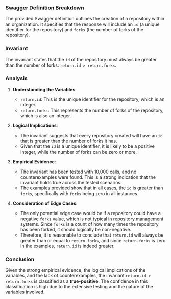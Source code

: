 ### Swagger Definition Breakdown
The provided Swagger definition outlines the creation of a repository within an organization. It specifies that the response will include an `id` (a unique identifier for the repository) and `forks` (the number of forks of the repository). 

### Invariant
The invariant states that the `id` of the repository must always be greater than the number of forks: `return.id > return.forks`. 

### Analysis
1. **Understanding the Variables**: 
   - `return.id`: This is the unique identifier for the repository, which is an integer.
   - `return.forks`: This represents the number of forks of the repository, which is also an integer.

2. **Logical Implications**: 
   - The invariant suggests that every repository created will have an `id` that is greater than the number of forks it has. 
   - Given that the `id` is a unique identifier, it is likely to be a positive integer, while the number of forks can be zero or more. 

3. **Empirical Evidence**: 
   - The invariant has been tested with 10,000 calls, and no counterexamples were found. This is a strong indication that the invariant holds true across the tested scenarios. 
   - The examples provided show that in all cases, the `id` is greater than `forks`, specifically with `forks` being zero in all instances. 

4. **Consideration of Edge Cases**: 
   - The only potential edge case would be if a repository could have a negative `forks` value, which is not typical in repository management systems. Since `forks` is a count of how many times the repository has been forked, it should logically be non-negative.
   - Therefore, it is reasonable to conclude that `return.id` will always be greater than or equal to `return.forks`, and since `return.forks` is zero in the examples, `return.id` is indeed greater.

### Conclusion
Given the strong empirical evidence, the logical implications of the variables, and the lack of counterexamples, the invariant `return.id > return.forks` is classified as a **true-positive**. The confidence in this classification is high due to the extensive testing and the nature of the variables involved.
